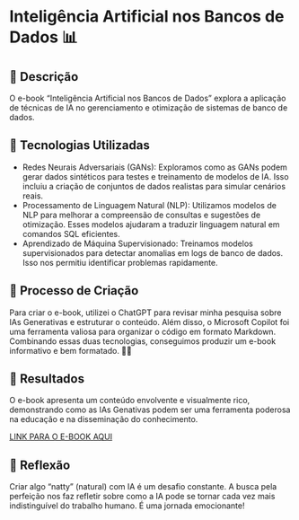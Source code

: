 # Inteligência Artificial nos Bancos de Dados 📊

## 📒 Descrição
O e-book “Inteligência Artificial nos Bancos de Dados” explora a aplicação de técnicas de IA no gerenciamento e otimização de sistemas de banco de dados.


## 🤖 Tecnologias Utilizadas
- Redes Neurais Adversariais (GANs): Exploramos como as GANs podem gerar dados sintéticos para testes e treinamento de modelos de IA. Isso incluiu a criação de conjuntos de dados realistas para simular cenários reais.
 - Processamento de Linguagem Natural (NLP): Utilizamos modelos de NLP para melhorar a compreensão de consultas e sugestões de otimização. Esses modelos ajudaram a traduzir linguagem natural em comandos SQL eficientes.
 - Aprendizado de Máquina Supervisionado: Treinamos modelos supervisionados para detectar anomalias em logs de banco de dados. Isso nos permitiu identificar problemas rapidamente.

## 🧐 Processo de Criação
Para criar o e-book, utilizei o ChatGPT para revisar minha pesquisa sobre IAs Generativas e estruturar o conteúdo. Além disso, o Microsoft Copilot foi uma ferramenta valiosa para organizar o código em formato Markdown. Combinando essas duas tecnologias, conseguimos produzir um e-book informativo e bem formatado. 🚀📝



## 🚀 Resultados
O e-book apresenta um conteúdo envolvente e visualmente rico, demonstrando como as IAs Genativas podem ser uma ferramenta poderosa na educação e na disseminação do conhecimento.

[LINK PARA O E-BOOK AQUI](https://github.com/rafalemke/lab-natty-or-not/blob/main/exemplos/IaDatabase.md)

## 💭 Reflexão
Criar algo “natty” (natural) com IA é um desafio constante. A busca pela perfeição nos faz refletir sobre como a IA pode se tornar cada vez mais indistinguível do trabalho humano. É uma jornada emocionante!
